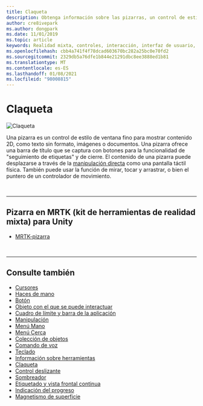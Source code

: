 ```yaml
---
title: Claqueta
description: Obtenga información sobre las pizarras, un control de estilo de ventana fino para mostrar contenido 2D mediante el kit de herramientas de realidad mixta.
author: cre8ivepark
ms.author: dongpark
ms.date: 11/01/2019
ms.topic: article
keywords: Realidad mixta, controles, interacción, interfaz de usuario, UX, auriculares de realidad mixta, auriculares de la realidad mixta de Windows, auriculares de realidad virtual, HoloLens, pizarra, MRTK, kit de herramientas de realidad mixta
ms.openlocfilehash: cbb4a741f4f78dcad603670bc282a25bc0e70fd2
ms.sourcegitcommit: 2329db5a76dfe1b844e21291dbc8ee3888ed1b81
ms.translationtype: MT
ms.contentlocale: es-ES
ms.lasthandoff: 01/08/2021
ms.locfileid: "98008815"
---
```

# <a name="slate"></a>Claqueta

![Claqueta](images/UX_Hero_Slate.jpg)

Una pizarra es un control de estilo de ventana fino para mostrar contenido 2D, como texto sin formato, imágenes o documentos. Una pizarra ofrece una barra de título que se captura con botones para la funcionalidad de "seguimiento de etiquetas" y de cierre. El contenido de una pizarra puede desplazarse a través de la [manipulación directa](direct-manipulation.md#2d-slate-interaction) como una pantalla táctil física. También puede usar la función de mirar, tocar y arrastrar, o bien el puntero de un controlador de movimiento.

<br>

---

## <a name="slate-in-mrtk-mixed-reality-toolkit-for-unity"></a>Pizarra en MRTK (kit de herramientas de realidad mixta) para Unity

* [MRTK-pizarra](https://microsoft.github.io/MixedRealityToolkit-Unity/Documentation/README_Slate.html)

<br>

---

## <a name="see-also"></a>Consulte también

* [Cursores](cursors.md)
* [Haces de mano](point-and-commit.md)
* [Botón](button.md)
* [Objeto con el que se puede interactuar](interactable-object.md)
* [Cuadro de límite y barra de la aplicación](app-bar-and-bounding-box.md)
* [Manipulación](direct-manipulation.md)
* [Menú Mano](hand-menu.md)
* [Menú Cerca](near-menu.md)
* [Colección de objetos](object-collection.md)
* [Comando de voz](voice-input.md)
* [Teclado](keyboard.md)
* [Información sobre herramientas](tooltip.md)
* [Claqueta](slate.md)
* [Control deslizante](slider.md)
* [Sombreador](shader.md)
* [Etiquetado y vista frontal continua](billboarding-and-tag-along.md)
* [Indicación del progreso](progress.md)
* [Magnetismo de superficie](surface-magnetism.md)

